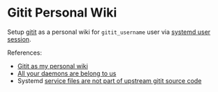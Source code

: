 # Gitit Personal Wiki

Setup [gitit](http://github.com/jgm/gitit/tree/master/) as a personal wiki for
`gitit_username` user via
[systemd user session](https://wiki.archlinux.org/index.php/Systemd/User).

References:

* [Gitit as my personal wiki](https://nathantypanski.com/blog/2014-07-09-personal-wiki.html)
* [All your daemons are belong to us](https://nathantypanski.com/blog/2014-07-25-all-your-daemons.html)
* Systemd [service files are not part of upstream
  gitit source code](https://github.com/jgm/gitit/issues/503)
